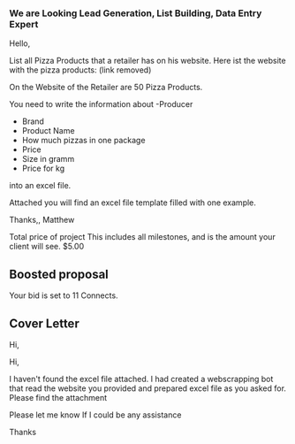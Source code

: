 ### We are Looking Lead Generation, List Building, Data Entry Expert

Hello,

List all Pizza Products that a retailer has on his website.
Here ist the website with the pizza products: (link removed)

On the Website of the Retailer are 50 Pizza Products.

You need to write the information about
-Producer
- Brand
- Product Name
- How much pizzas in one package
- Price
- Size in gramm
- Price for kg

into an excel file.

Attached you will find an excel file template filled with one example.

Thanks,,
Matthew

Total price of project
This includes all milestones, and is the amount your client will see.
$5.00

## Boosted proposal
Your bid is set to 11 Connects.

## Cover Letter
Hi,

Hi,

I haven't found the excel file attached. I had created a webscrapping bot that read the website you provided and prepared excel file as you asked for. Please find the attachment

Please let me know If I could be any assistance

Thanks